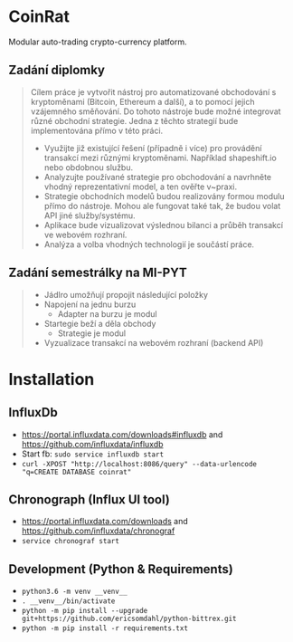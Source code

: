 # CoinRat
Modular auto-trading crypto-currency platform.

## Zadání diplomky
> Cílem práce je vytvořit nástroj pro automatizované obchodování s kryptoměnami (Bitcoin, Ethereum a další), a to pomocí jejich vzájemného směňování. Do tohoto nástroje bude možné integrovat různé obchodní strategie. Jedna z těchto strategií bude implementována přímo v této práci.
> - Využijte již existující řešení (případně i více) pro provádění transakcí mezi různými kryptoměnami. Například shapeshift.io nebo obdobnou službu.
> - Analyzujte používané strategie pro obchodování a navrhněte vhodný reprezentativní model, a ten ověřte v~praxi.
> - Strategie obchodních modelů budou realizovány formou modulu přímo do nástroje. Mohou ale fungovat také tak, že budou volat API jiné služby/systému.
> - Aplikace bude vizualizovat výslednou bilanci a průběh transakcí ve webovém rozhraní.
> - Analýza a volba vhodných technologií je součástí práce.

## Zadání semestrálky na MI-PYT
> - Jádlro umožňují propojit následující položky
> - Napojení na jednu burzu
>   - Adapter na burzu je modul
> - Startegie beží a děla obchody
>   - Strategie je modul
> - Vyzualizace transakcí na webovém rozhraní (backend API)

# Installation

## InfluxDb
* https://portal.influxdata.com/downloads#influxdb and https://github.com/influxdata/influxdb
* Start fb: `sudo service influxdb start`
* `curl -XPOST "http://localhost:8086/query" --data-urlencode "q=CREATE DATABASE coinrat"`

## Chronograph (Influx UI tool)
* https://portal.influxdata.com/downloads and https://github.com/influxdata/chronograf
* `service chronograf start`

## Development (Python & Requirements)
* `python3.6 -m venv __venv__`
* `. __venv__/bin/activate`
* `python -m pip install --upgrade git+https://github.com/ericsomdahl/python-bittrex.git`
* `python -m pip install -r requirements.txt`
